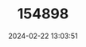 ---
title: "154898"
category: "Eviota storthynx"
draft: false
date: 2024-02-22 13:03:51
languages:
  English: ["Belly-spotted Pygmy-goby", "Rosy Eviota", "Storthynx Pygmy Goby", "Storthynx Dwarfgoby"]
---
